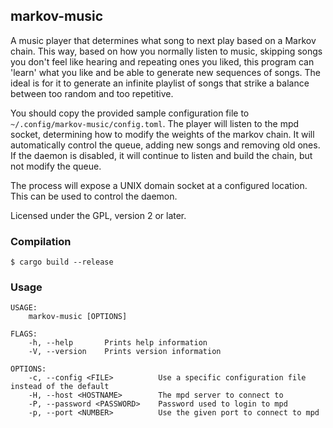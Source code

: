 ## markov-music
A music player that determines what song to next play based on a Markov chain. This way, based on how you normally listen to music, skipping songs you don't feel like hearing and repeating ones you liked, this program can 'learn' what you like and be able to generate new sequences of songs. The ideal is for it to generate an infinite playlist of songs that strike a balance between too random and too repetitive.

You should copy the provided sample configuration file to `~/.config/markov-music/config.toml`. The player will listen to the mpd socket, determining how to modify the weights of the markov chain. It will automatically control the queue, adding new songs and removing old ones. If the daemon is disabled, it will continue to listen and build the chain, but not modify the queue.

The process will expose a UNIX domain socket at a configured location. This can be used to control
the daemon.

Licensed under the GPL, version 2 or later.

### Compilation
```
$ cargo build --release
```

### Usage
```
USAGE:
    markov-music [OPTIONS]

FLAGS:
    -h, --help       Prints help information
    -V, --version    Prints version information

OPTIONS:
    -c, --config <FILE>          Use a specific configuration file instead of the default
    -H, --host <HOSTNAME>        The mpd server to connect to
    -P, --password <PASSWORD>    Password used to login to mpd
    -p, --port <NUMBER>          Use the given port to connect to mpd
```

